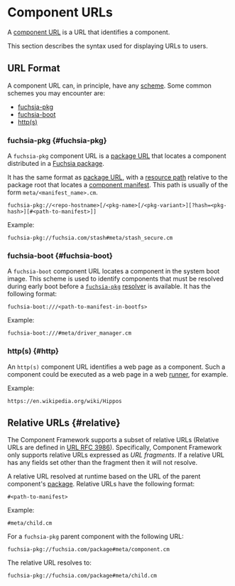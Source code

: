 # Component URLs

A [component URL][glossary.component-url] is a URL that identifies a component.

This section describes the syntax used for displaying URLs to users.

## URL Format

A component URL can, in principle, have any [scheme][rfc-uri-scheme]. Some
common schemes you may encounter are:

-   [fuchsia-pkg](#fuchsia-pkg)
-   [fuchsia-boot](#fuchsia-boot)
-   [http(s)](#http)

### fuchsia-pkg {#fuchsia-pkg}

A `fuchsia-pkg` component URL is a [package URL][doc-package-url] that locates a
component distributed in a [Fuchsia package][doc-package].

It has the same format as [package URL][doc-package-url], with a
[resource path][doc-package-url-resource-path] relative to the package root that
locates a [component manifest][doc-manifests]. This path is usually of the form
`meta/<manifest_name>.cm`.

```none {:.devsite-disable-click-to-copy}
fuchsia-pkg://<repo-hostname>[/<pkg-name>[/<pkg-variant>][?hash=<pkg-hash>][#<path-to-manifest>]]
```

Example:

```none {:.devsite-disable-click-to-copy}
fuchsia-pkg://fuchsia.com/stash#meta/stash_secure.cm
```

### fuchsia-boot {#fuchsia-boot}

A `fuchsia-boot` component URL locates a component in the system boot image.
This scheme is used to identify components that must be resolved during early
boot before a [`fuchsia-pkg`](#fuchsia-pkg) [resolver][doc-resolvers] is
available. It has the following format:

```none {:.devsite-disable-click-to-copy}
fuchsia-boot:///<path-to-manifest-in-bootfs>
```

Example:

```none {:.devsite-disable-click-to-copy}
fuchsia-boot:///#meta/driver_manager.cm
```

### http(s) {#http}

An `http(s)` component URL identifies a web page as a component. Such a
component could be executed as a web page in a web [runner][doc-runners], for
example.

Example:

```none {:.devsite-disable-click-to-copy}
https://en.wikipedia.org/wiki/Hippos
```

## Relative URLs {#relative}

The Component Framework supports a subset of relative URLs (Relative URLs are
defined in [URL RFC 3986][url-rfc-3986]). Specifically, Component Framework
only supports relative URLs expressed as *URL fragments*. If a relative URL has
any fields set other than the fragment then it will not resolve.

A relative URL resolved at runtime based on the URL of the parent component's
[package][doc-package]. Relative URLs have the following format:

```none {:.devsite-disable-click-to-copy}
#<path-to-manifest>
```

Example:

```none {:.devsite-disable-click-to-copy}
#meta/child.cm
```

For a `fuchsia-pkg` parent component with the following URL:

```none {:.devsite-disable-click-to-copy}
fuchsia-pkg://fuchsia.com/package#meta/component.cm
```

The relative URL resolves to:

```none {:.devsite-disable-click-to-copy}
fuchsia-pkg://fuchsia.com/package#meta/child.cm
```

[glossary.component-url]: /docs/glossary/README.md#component-url
[doc-manifests]: /docs/concepts/components/v2/component_manifests.md
[doc-package]: /docs/concepts/packages/package.md
[doc-package-url]: /docs/concepts/packages/package_url.md
[doc-package-url-resource-path]: /docs/concepts/packages/package_url.md#resource-paths
[doc-resolvers]: /docs/concepts/components/v2/capabilities/resolvers.md
[doc-runners]: /docs/concepts/components/v2/capabilities/runners.md
[rfc-uri-scheme]: https://tools.ietf.org/html/rfc3986#section-3.1
[url-rfc-3986]: https://datatracker.ietf.org/doc/html/rfc3986#section-4.2
